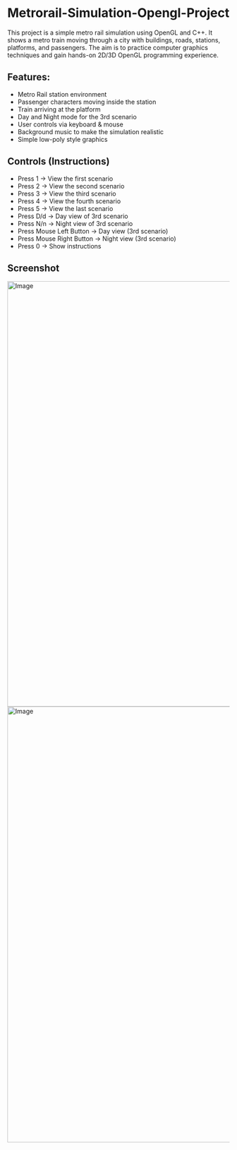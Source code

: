 # Metrorail-Simulation-Opengl-Project
This project is a simple metro rail simulation using OpenGL and C++. It shows a metro train moving through a city with buildings, roads, stations, platforms, and passengers. The aim is to practice computer graphics techniques and gain hands-on 2D/3D OpenGL programming experience.

 ## Features:

- Metro Rail station environment  
- Passenger characters moving inside the station  
- Train arriving at the platform  
- Day and Night mode for the 3rd scenario  
- User controls via keyboard & mouse  
- Background music to make the simulation realistic  
- Simple low-poly style graphics  


## Controls (Instructions)

- Press 1 → View the first scenario  
- Press 2 → View the second scenario  
- Press 3 → View the third scenario  
- Press 4 → View the fourth scenario  
- Press 5 → View the last scenario  
- Press D/d → Day view of 3rd scenario  
- Press N/n → Night view of 3rd scenario  
- Press Mouse Left Button → Day view (3rd scenario)  
- Press Mouse Right Button → Night view (3rd scenario)  
- Press 0 → Show instructions  

## Screenshot

<img width="1917" height="964" alt="Image" src="https://github.com/user-attachments/assets/56c49ad0-d930-4098-bb1c-d3edf5e9a65c" />

<img width="1919" height="988" alt="Image" src="https://github.com/user-attachments/assets/3110cc66-706b-49fb-9c4b-95b88e9e64c5" />
